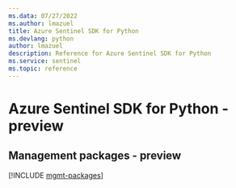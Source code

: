 ```yaml
---
ms.data: 07/27/2022
ms.author: lmazuel
title: Azure Sentinel SDK for Python
ms.devlang: python
author: lmazuel
description: Reference for Azure Sentinel SDK for Python
ms.service: sentinel
ms.topic: reference
---
```

# Azure Sentinel SDK for Python - preview

## Management packages - preview
[!INCLUDE [mgmt-packages](sentinel-mgmt-index.md)]